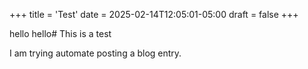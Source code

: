 +++
title = 'Test'
date = 2025-02-14T12:05:01-05:00
draft = false
+++


hello hello# This is a test

I am trying automate posting a blog entry. 

